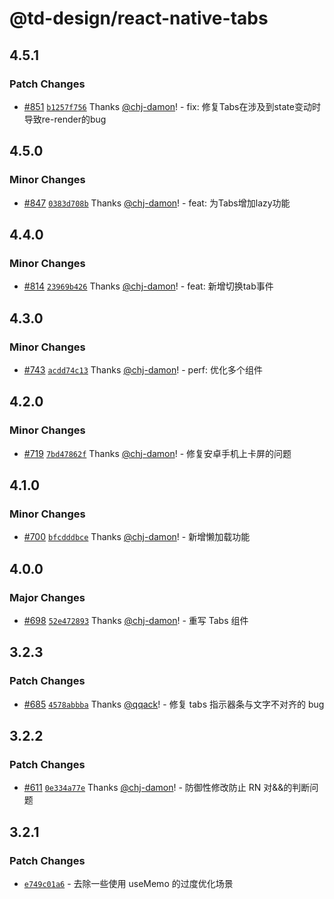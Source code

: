 # @td-design/react-native-tabs

## 4.5.1

### Patch Changes

- [#851](https://github.com/thundersdata-frontend/td-design/pull/851) [`b1257f756`](https://github.com/thundersdata-frontend/td-design/commit/b1257f7560d71c457a810541bc5f3f09e8dfd885) Thanks [@chj-damon](https://github.com/chj-damon)! - fix: 修复Tabs在涉及到state变动时导致re-render的bug

## 4.5.0

### Minor Changes

- [#847](https://github.com/thundersdata-frontend/td-design/pull/847) [`0383d708b`](https://github.com/thundersdata-frontend/td-design/commit/0383d708b6efc81cba1fc5f9b1e1558e8babf9f1) Thanks [@chj-damon](https://github.com/chj-damon)! - feat: 为Tabs增加lazy功能

## 4.4.0

### Minor Changes

- [#814](https://github.com/thundersdata-frontend/td-design/pull/814) [`23969b426`](https://github.com/thundersdata-frontend/td-design/commit/23969b426d3e627e556d72258ebb065250970c26) Thanks [@chj-damon](https://github.com/chj-damon)! - feat: 新增切换tab事件

## 4.3.0

### Minor Changes

- [#743](https://github.com/thundersdata-frontend/td-design/pull/743) [`acdd74c13`](https://github.com/thundersdata-frontend/td-design/commit/acdd74c1324be45816f4e1dff0d5e854124172ad) Thanks [@chj-damon](https://github.com/chj-damon)! - perf: 优化多个组件

## 4.2.0

### Minor Changes

- [#719](https://github.com/thundersdata-frontend/td-design/pull/719) [`7bd47862f`](https://github.com/thundersdata-frontend/td-design/commit/7bd47862fc7db32143ad5df5e7f669b14a86792b) Thanks [@chj-damon](https://github.com/chj-damon)! - 修复安卓手机上卡屏的问题

## 4.1.0

### Minor Changes

- [#700](https://github.com/thundersdata-frontend/td-design/pull/700) [`bfcdddbce`](https://github.com/thundersdata-frontend/td-design/commit/bfcdddbcea2097a49f54b30868ad98f2837f9625) Thanks [@chj-damon](https://github.com/chj-damon)! - 新增懒加载功能

## 4.0.0

### Major Changes

- [#698](https://github.com/thundersdata-frontend/td-design/pull/698) [`52e472893`](https://github.com/thundersdata-frontend/td-design/commit/52e472893db980bbbc0131fe45da2188ec681542) Thanks [@chj-damon](https://github.com/chj-damon)! - 重写 Tabs 组件

## 3.2.3

### Patch Changes

- [#685](https://github.com/thundersdata-frontend/td-design/pull/685) [`4578abbba`](https://github.com/thundersdata-frontend/td-design/commit/4578abbbac5fc96dc16cb9a67993213087093252) Thanks [@qqack](https://github.com/qqack)! - 修复 tabs 指示器条与文字不对齐的 bug

## 3.2.2

### Patch Changes

- [#611](https://github.com/thundersdata-frontend/td-design/pull/611) [`0e334a77e`](https://github.com/thundersdata-frontend/td-design/commit/0e334a77e7cbf25a446f962e90d8645f5dfafa4b) Thanks [@chj-damon](https://github.com/chj-damon)! - 防御性修改防止 RN 对&&的判断问题

## 3.2.1

### Patch Changes

- [`e749c01a6`](https://github.com/thundersdata-frontend/td-design/commit/e749c01a6daa53c1171104b30b720dc3625ce1f9) - 去除一些使用 useMemo 的过度优化场景
